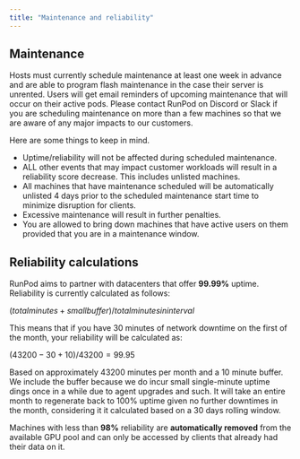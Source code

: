 ```yaml
---
title: "Maintenance and reliability"
---
```


## Maintenance

Hosts must currently schedule maintenance at least one week in advance and are able to program flash maintenance in the case their server is unrented. Users will get email reminders of upcoming maintenance that will occur on their active pods. Please contact RunPod on Discord or Slack if you are scheduling maintenance on more than a few machines so that we are aware of any major impacts to our customers.

Here are some things to keep in mind.

- Uptime/reliability will not be affected during scheduled maintenance.
- ALL other events that may impact customer workloads will result in a reliability score decrease. This includes unlisted machines.
- All machines that have maintenance scheduled will be automatically unlisted 4 days prior to the scheduled maintenance start time to minimize disruption for clients.
- Excessive maintenance will result in further penalties.
- You are allowed to bring down machines that have active users on them provided that you are in a maintenance window.

## Reliability calculations

RunPod aims to partner with datacenters that offer **99.99%** uptime.
Reliability is currently calculated as follows:

<!-- the $ is for math equations -->

$( total minutes + small buffer ) / total minutes in interval$

This means that if you have 30 minutes of network downtime on the first of the month, your reliability will be calculated as:

<!-- the $ is for math equations -->

$( 43200 - 30 + 10 ) / 43200 = 99.95%$

Based on approximately 43200 minutes per month and a 10 minute buffer.
We include the buffer because we do incur small single-minute uptime dings once in a while due to agent upgrades and such.
It will take an entire month to regenerate back to 100% uptime given no further downtimes in the month, considering it it calculated based on a 30 days rolling window.

Machines with less than **98%** reliability are **automatically removed** from the available GPU pool and can only be accessed by clients that already had their data on it.
